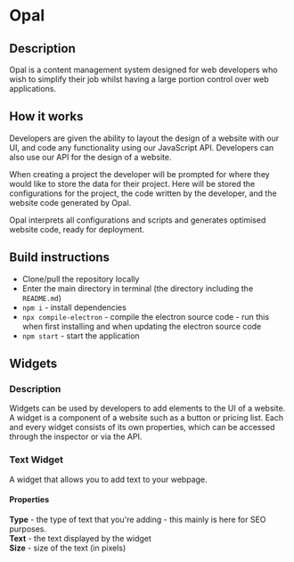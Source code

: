 # Opal

## Description
Opal is a content management system designed for web developers who wish to simplify their job whilst having a large portion control over web applications.

## How it works
Developers are given the ability to layout the design of a website with our UI, and code any functionality using our JavaScript API. Developers can also use our API for the design of a website.

When creating a project the developer will be prompted for where they would like to store the data for their project. Here will be stored the configurations for the project, the code written by the developer, and the website code generated by Opal.

Opal interprets all configurations and scripts and generates optimised website code, ready for deployment.

## Build instructions
- Clone/pull the repository locally
- Enter the main directory in terminal (the directory including the `README.md`)
- `npm i` - install dependencies
- `npx compile-electron` - compile the electron source code - run this when first installing and when updating the electron source code
- `npm start` - start the application


## Widgets

### Description
Widgets can be used by developers to add elements to the UI of a website. A widget is a component of a website such as a button or pricing list. Each and every widget consists of its own properties, which can be accessed through the inspector or via the API.

### Text Widget

A widget that allows you to add text to your webpage.

#### Properties

**Type** - the type of text that you're adding - this mainly is here for SEO purposes. \
**Text** - the text displayed by the widget \
**Size** - size of the text (in pixels)
